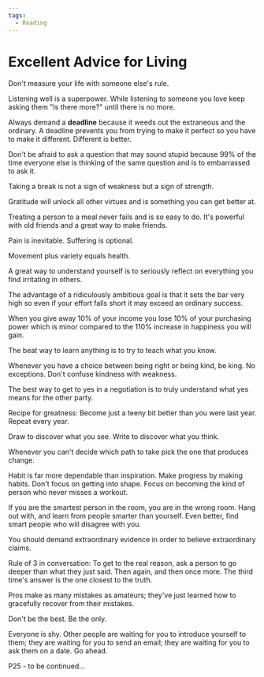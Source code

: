 ```yaml
---
tags:
  - Reading
---
```


# Excellent Advice for Living

Don't measure your life with someone else's rule.

Listening well is a superpower. While listening to someone you love keep asking them "Is there more?" until there is no more.

Always demand a **deadline** because it weeds out the extraneous and the ordinary. A deadline prevents you from trying to make it perfect so you have to make it different. Different is better.

Don't be afraid to ask a question that may sound stupid because 99% of the time everyone else is thinking of the same question and is to embarrassed to ask it.

Taking a break is not a sign of weakness but a sign of strength.

Gratitude will unlock all other virtues and is something you can get better at.

Treating a person to a meal never fails and is so easy to do. It's powerful with old friends and a great way to make friends.

Pain is inevitable. Suffering is optional.

Movement plus variety equals health.

A great way to understand yourself is to seriously reflect on everything you find irritating in others.

The advantage of a ridiculously ambitious goal is that it sets the bar very high so even if your effort falls short it may exceed an ordinary success.

When you give away 10% of your income you lose 10% of your purchasing power which is minor compared to the 110% increase in happiness you will gain.

The beat way to learn anything is to try to teach what you know.

Whenever you have a choice between being right or being kind, be king. No exceptions. Don't confuse kindness with weakness.

The best way to get to yes in a negotiation is to truly understand what yes means for the other party.

Recipe for greatness: Become just a teeny bit better than you were last year. Repeat every year.

Draw to discover what you see. Write to discover what you think.

Whenever you can't decide which path to take pick the one that produces change.

Habit is far more dependable than inspiration. Make progress by making habits. Don't focus on getting into shape. Focus on becoming the kind of person who never misses a workout.

If you are the smartest person in the room, you are in the wrong room. Hang out with, and learn from people smarter than yourself. Even better, find smart people who will disagree with you.

You should demand extraordinary evidence in order to believe extraordinary claims.

Rule of 3 in conversation: To get to the real reason, ask a person to go deeper than what they just said. Then again, and then once more. The third time's answer is the one closest to the truth.

Pros make as many mistakes as amateurs; they've just learned how to gracefully recover from their mistakes.

Don't be the best. Be the only.

Everyone is shy. Other people are waiting for you to introduce yourself to them; they are waiting for you to send an email; they are waiting for you to ask them on a date. Go ahead.

P25 - to be continued...
